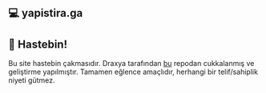 ## 💻 yapistira.ga

## 🔗 Hastebin!

Bu site hastebin çakmasıdır. Draxya tarafından [bu](https://github.com/toptal/haste-server) repodan cukkalanmış ve geliştirme yapılmıştır. Tamamen eğlence amaçlıdır, herhangi bir telif/sahiplik niyeti gütmez.
